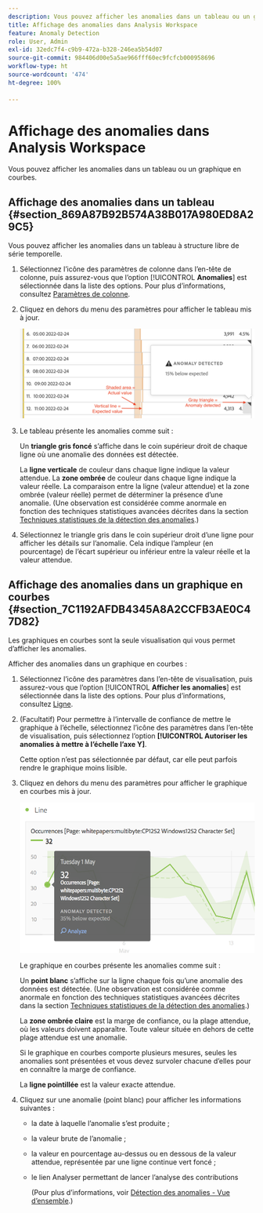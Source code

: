 ```yaml
---
description: Vous pouvez afficher les anomalies dans un tableau ou un graphique en courbes.
title: Affichage des anomalies dans Analysis Workspace
feature: Anomaly Detection
role: User, Admin
exl-id: 32edc7f4-c9b9-472a-b328-246ea5b54d07
source-git-commit: 984406d00e5a5ae966fff60ec9fcfcb000958696
workflow-type: ht
source-wordcount: '474'
ht-degree: 100%

---
```


# Affichage des anomalies dans Analysis Workspace

Vous pouvez afficher les anomalies dans un tableau ou un graphique en courbes.

## Affichage des anomalies dans un tableau {#section_869A87B92B574A38B017A980ED8A29C5}

Vous pouvez afficher les anomalies dans un tableau à structure libre de série temporelle.

1. Sélectionnez l’icône des paramètres de colonne dans l’en-tête de colonne, puis assurez-vous que l’option [!UICONTROL **Anomalies**] est sélectionnée dans la liste des options. Pour plus d’informations, consultez [Paramètres de colonne](/help/analyze/analysis-workspace/visualizations/freeform-table/column-row-settings/column-settings.md).

1. Cliquez en dehors du menu des paramètres pour afficher le tableau mis à jour.

   ![](assets/anomaly_detected.png)

1. Le tableau présente les anomalies comme suit :

   Un **triangle gris foncé** s’affiche dans le coin supérieur droit de chaque ligne où une anomalie des données est détectée.

   La **ligne verticale** de couleur dans chaque ligne indique la valeur attendue. La **zone ombrée** de couleur dans chaque ligne indique la valeur réelle. La comparaison entre la ligne (valeur attendue) et la zone ombrée (valeur réelle) permet de déterminer la présence d’une anomalie. (Une observation est considérée comme anormale en fonction des techniques statistiques avancées décrites dans la section [Techniques statistiques de la détection des anomalies](/help/analyze/analysis-workspace/c-anomaly-detection/statistics-anomaly-detection.md).)

1. Sélectionnez le triangle gris dans le coin supérieur droit d’une ligne pour afficher les détails sur l’anomalie. Cela indique l’ampleur (en pourcentage) de l’écart supérieur ou inférieur entre la valeur réelle et la valeur attendue.

## Affichage des anomalies dans un graphique en courbes {#section_7C1192AFDB4345A8A2CCFB3AE0C47D82}

Les graphiques en courbes sont la seule visualisation qui vous permet d’afficher les anomalies.

Afficher des anomalies dans un graphique en courbes :

1. Sélectionnez l’icône des paramètres dans l’en-tête de visualisation, puis assurez-vous que l’option [!UICONTROL **Afficher les anomalies**] est sélectionnée dans la liste des options. Pour plus d’informations, consultez [Ligne](/help/analyze/analysis-workspace/visualizations/line.md).

1. (Facultatif) Pour permettre à l’intervalle de confiance de mettre le graphique à l’échelle, sélectionnez l’icône des paramètres dans l’en-tête de visualisation, puis sélectionnez l’option **[!UICONTROL Autoriser les anomalies à mettre à l’échelle l’axe Y]**.

   Cette option n’est pas sélectionnée par défaut, car elle peut parfois rendre le graphique moins lisible.

1. Cliquez en dehors du menu des paramètres pour afficher le graphique en courbes mis à jour.

   ![](assets/anomaly_linechart.png)

   Le graphique en courbes présente les anomalies comme suit :

   Un **point blanc** s’affiche sur la ligne chaque fois qu’une anomalie des données est détectée. (Une observation est considérée comme anormale en fonction des techniques statistiques avancées décrites dans la section [Techniques statistiques de la détection des anomalies](/help/analyze/analysis-workspace/c-anomaly-detection/statistics-anomaly-detection.md).)

   La **zone ombrée claire** est la marge de confiance, ou la plage attendue, où les valeurs doivent apparaître. Toute valeur située en dehors de cette plage attendue est une anomalie.

   Si le graphique en courbes comporte plusieurs mesures, seules les anomalies sont présentées et vous devez survoler chacune d’elles pour en connaître la marge de confiance.

   La **ligne pointillée** est la valeur exacte attendue.

1. Cliquez sur une anomalie (point blanc) pour afficher les informations suivantes :

   * la date à laquelle l’anomalie s’est produite ;

   * la valeur brute de l’anomalie ;

   * la valeur en pourcentage au-dessus ou en dessous de la valeur attendue, représentée par une ligne continue vert foncé ;

   * le lien Analyser permettant de lancer l’analyse des contributions

     (Pour plus d’informations, voir [Détection des anomalies - Vue d’ensemble](/help/analyze/analysis-workspace/c-anomaly-detection/anomaly-detection.md).)






